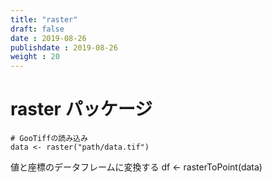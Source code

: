```yaml
---
title: "raster"
draft: false
date : 2019-08-26
publishdate : 2019-08-26
weight : 20
---
```




# raster パッケージ


```
# GooTiffの読み込み
data <- raster("path/data.tif")
```

値と座標のデータフレームに変換する
df <- rasterToPoint(data)
